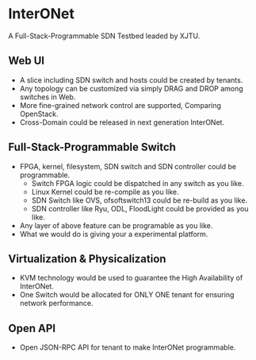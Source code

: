 # InterONet
A Full-Stack-Programmable SDN Testbed leaded by XJTU.

## Web UI
* A slice including SDN switch and hosts could be created by tenants.
* Any topology can be customized via simply DRAG and DROP among switches in Web.
* More fine-grained network control are supported, Comparing OpenStack.
* Cross-Domain could be released in next generation InterONet.

## Full-Stack-Programmable Switch
* FPGA, kernel, filesystem, SDN switch and SDN controller could be programmable.
  * Switch FPGA logic could be dispatched in any switch as you like.
  * Linux Kernel could be re-compile as you like.
  * SDN Switch like OVS, ofsoftswitch13 could be re-build as you like.
  * SDN controller like Ryu, ODL, FloodLight could be provided as you like.
* Any layer of above feature can be  programable as you like.
* What we would do is giving your a experimental platform.

## Virtualization & Physicalization
* KVM technology would be used to guarantee the High Availability of InterONet.
* One Switch would be allocated for ONLY ONE tenant for ensuring network performance.

## Open API
* Open JSON-RPC API for tenant to make InterONet programmable.
